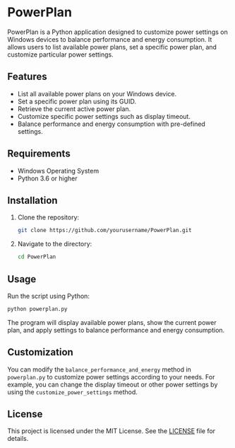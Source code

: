 # PowerPlan

PowerPlan is a Python application designed to customize power settings on Windows devices to balance performance and energy consumption. It allows users to list available power plans, set a specific power plan, and customize particular power settings.

## Features

- List all available power plans on your Windows device.
- Set a specific power plan using its GUID.
- Retrieve the current active power plan.
- Customize specific power settings such as display timeout.
- Balance performance and energy consumption with pre-defined settings.

## Requirements

- Windows Operating System
- Python 3.6 or higher

## Installation

1. Clone the repository:
   ```bash
   git clone https://github.com/yourusername/PowerPlan.git
   ```
2. Navigate to the directory:
   ```bash
   cd PowerPlan
   ```

## Usage

Run the script using Python:

```bash
python powerplan.py
```

The program will display available power plans, show the current power plan, and apply settings to balance performance and energy consumption.

## Customization

You can modify the `balance_performance_and_energy` method in `powerplan.py` to customize power settings according to your needs. For example, you can change the display timeout or other power settings by using the `customize_power_settings` method.

## License

This project is licensed under the MIT License. See the [LICENSE](LICENSE) file for details.